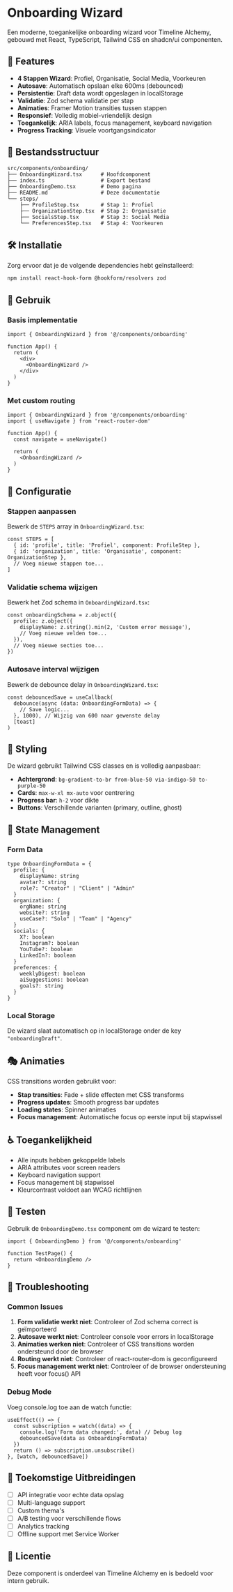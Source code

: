 # Onboarding Wizard

Een moderne, toegankelijke onboarding wizard voor Timeline Alchemy, gebouwd met React, TypeScript, Tailwind CSS en shadcn/ui componenten.

## 🚀 Features

- **4 Stappen Wizard**: Profiel, Organisatie, Social Media, Voorkeuren
- **Autosave**: Automatisch opslaan elke 600ms (debounced)
- **Persistentie**: Draft data wordt opgeslagen in localStorage
- **Validatie**: Zod schema validatie per stap
- **Animaties**: Framer Motion transities tussen stappen
- **Responsief**: Volledig mobiel-vriendelijk design
- **Toegankelijk**: ARIA labels, focus management, keyboard navigation
- **Progress Tracking**: Visuele voortgangsindicator

## 📁 Bestandsstructuur

```
src/components/onboarding/
├── OnboardingWizard.tsx      # Hoofdcomponent
├── index.ts                  # Export bestand
├── OnboardingDemo.tsx        # Demo pagina
├── README.md                 # Deze documentatie
└── steps/
    ├── ProfileStep.tsx       # Stap 1: Profiel
    ├── OrganizationStep.tsx  # Stap 2: Organisatie
    ├── SocialsStep.tsx       # Stap 3: Social Media
    └── PreferencesStep.tsx   # Stap 4: Voorkeuren
```

## 🛠️ Installatie

Zorg ervoor dat je de volgende dependencies hebt geïnstalleerd:

```bash
npm install react-hook-form @hookform/resolvers zod
```

## 📖 Gebruik

### Basis implementatie

```tsx
import { OnboardingWizard } from '@/components/onboarding'

function App() {
  return (
    <div>
      <OnboardingWizard />
    </div>
  )
}
```

### Met custom routing

```tsx
import { OnboardingWizard } from '@/components/onboarding'
import { useNavigate } from 'react-router-dom'

function App() {
  const navigate = useNavigate()
  
  return (
    <OnboardingWizard />
  )
}
```

## 🔧 Configuratie

### Stappen aanpassen

Bewerk de `STEPS` array in `OnboardingWizard.tsx`:

```tsx
const STEPS = [
  { id: 'profile', title: 'Profiel', component: ProfileStep },
  { id: 'organization', title: 'Organisatie', component: OrganizationStep },
  // Voeg nieuwe stappen toe...
]
```

### Validatie schema wijzigen

Bewerk het Zod schema in `OnboardingWizard.tsx`:

```tsx
const onboardingSchema = z.object({
  profile: z.object({
    displayName: z.string().min(2, 'Custom error message'),
    // Voeg nieuwe velden toe...
  }),
  // Voeg nieuwe secties toe...
})
```

### Autosave interval wijzigen

Bewerk de debounce delay in `OnboardingWizard.tsx`:

```tsx
const debouncedSave = useCallback(
  debounce(async (data: OnboardingFormData) => {
    // Save logic...
  }, 1000), // Wijzig van 600 naar gewenste delay
  [toast]
)
```

## 🎨 Styling

De wizard gebruikt Tailwind CSS classes en is volledig aanpasbaar:

- **Achtergrond**: `bg-gradient-to-br from-blue-50 via-indigo-50 to-purple-50`
- **Cards**: `max-w-xl mx-auto` voor centrering
- **Progress bar**: `h-2` voor dikte
- **Buttons**: Verschillende varianten (primary, outline, ghost)

## 🔄 State Management

### Form Data

```tsx
type OnboardingFormData = {
  profile: {
    displayName: string
    avatar?: string
    role?: "Creator" | "Client" | "Admin"
  }
  organization: {
    orgName: string
    website?: string
    useCase?: "Solo" | "Team" | "Agency"
  }
  socials: {
    X?: boolean
    Instagram?: boolean
    YouTube?: boolean
    LinkedIn?: boolean
  }
  preferences: {
    weeklyDigest: boolean
    aiSuggestions: boolean
    goals?: string
  }
}
```

### Local Storage

De wizard slaat automatisch op in localStorage onder de key `"onboardingDraft"`.

## 🎭 Animaties

CSS transitions worden gebruikt voor:

- **Stap transities**: Fade + slide effecten met CSS transforms
- **Progress updates**: Smooth progress bar updates
- **Loading states**: Spinner animaties
- **Focus management**: Automatische focus op eerste input bij stapwissel

## ♿ Toegankelijkheid

- Alle inputs hebben gekoppelde labels
- ARIA attributes voor screen readers
- Keyboard navigation support
- Focus management bij stapwissel
- Kleurcontrast voldoet aan WCAG richtlijnen

## 🧪 Testen

Gebruik de `OnboardingDemo.tsx` component om de wizard te testen:

```tsx
import { OnboardingDemo } from '@/components/onboarding'

function TestPage() {
  return <OnboardingDemo />
}
```

## 🚨 Troubleshooting

### Common Issues

1. **Form validatie werkt niet**: Controleer of Zod schema correct is geïmporteerd
2. **Autosave werkt niet**: Controleer console voor errors in localStorage
3. **Animaties werken niet**: Controleer of CSS transitions worden ondersteund door de browser
4. **Routing werkt niet**: Controleer of react-router-dom is geconfigureerd
5. **Focus management werkt niet**: Controleer of de browser ondersteuning heeft voor focus() API

### Debug Mode

Voeg console.log toe aan de watch functie:

```tsx
useEffect(() => {
  const subscription = watch((data) => {
    console.log('Form data changed:', data) // Debug log
    debouncedSave(data as OnboardingFormData)
  })
  return () => subscription.unsubscribe()
}, [watch, debouncedSave])
```

## 🔮 Toekomstige Uitbreidingen

- [ ] API integratie voor echte data opslag
- [ ] Multi-language support
- [ ] Custom thema's
- [ ] A/B testing voor verschillende flows
- [ ] Analytics tracking
- [ ] Offline support met Service Worker

## 📝 Licentie

Deze component is onderdeel van Timeline Alchemy en is bedoeld voor intern gebruik.
